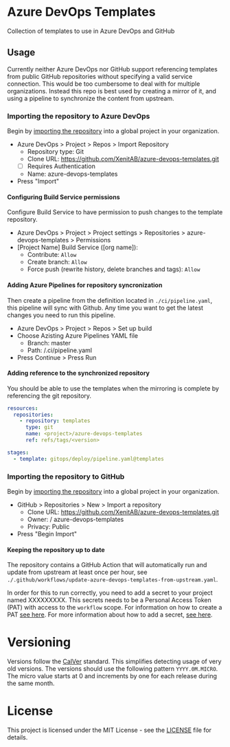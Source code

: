 # Azure DevOps Templates

Collection of templates to use in Azure DevOps and GitHub

## Usage

Currently neither Azure DevOps nor GitHub support referencing templates from public GitHub repositories without
specifying a valid service connection. This would be too cumbersome to deal with for multiple organizations.
Instead this repo is best used by creating a mirror of it, and using a pipeline to synchronize the content from upstream.

### Importing the repository to Azure DevOps

Begin by [importing the repository](https://docs.microsoft.com/en-us/azure/devops/repos/git/import-git-repository?view=azure-devops) into a global project in your organization.

- Azure DevOps > Project > Repos > Import Repository
  - Repository type: Git
  - Clone URL: https://github.com/XenitAB/azure-devops-templates.git
  - [ ] Requires Authentication
  - Name: azure-devops-templates
- Press "Import"

#### Configuring Build Service permissions

Configure Build Service to have permission to push changes to the template repository.

- Azure DevOps > Project > Project settings > Repositories > azure-devops-templates > Permissions
- [Project Name] Build Service ([org name]):
  - Contribute: `Allow`
  - Create branch: `Allow`
  - Force push (rewrite history, delete branches and tags): `Allow`

#### Adding Azure Pipelines for repository syncronization

Then create a pipeline from the definition located in `./ci/pipeline.yaml`, this pipeline will sync with Github.
Any time you want to get the latest changes you need to run this pipeline.

- Azure DevOps > Project > Repos > Set up build
- Choose Azisting Azure Pipelines YAML file
  - Branch: master
  - Path: /.ci/pipeline.yaml
- Press Continue > Press Run

#### Adding reference to the synchronized repository

You should be able to use the templates when the mirroring is complete by referencing the git repository.

```yaml
resources:
  repositories:
    - repository: templates
      type: git
      name: <project>/azure-devops-templates
      ref: refs/tags/<version>

stages:
  - template: gitops/deploy/pipeline.yaml@templates
```

### Importing the repository to GitHub

Begin by [importing the repository](https://github.com/new/import) into a global project in your organization.

- GitHub > Repositories > New > Import a repository
  - Clone URL: https://github.com/XenitAB/azure-devops-templates.git
  - Owner: <your organization> / azure-devops-templates
  - Privacy: Public
- Press "Begin Import"

#### Keeping the repository up to date

The repository contains a GitHub Action that will automatically run and update from upstream at least once per hour, see `./.github/workflows/update-azure-devops-templates-from-upstream.yaml`.

In order for this to run correctly, you need to add a secret to your project named XXXXXXXXX. This secrets needs to be a Personal Access Token (PAT) with access to the `workflow` scope. For information on how to create a PAT [see here](https://docs.github.com/en/authentication/keeping-your-account-and-data-secure/creating-a-personal-access-token). For more information about how to add a secret, [see here](https://docs.github.com/en/actions/security-guides/encrypted-secrets).

# Versioning

Versions follow the [CalVer](https://calver.org/) standard. This simplifies detecting usage of very old versions.
The versions should use the following pattern `YYYY.0M.MICRO`. The micro value starts at 0 and increments by one
for each release during the same month.

# License

This project is licensed under the MIT License - see the [LICENSE](LICENSE) file for details.
